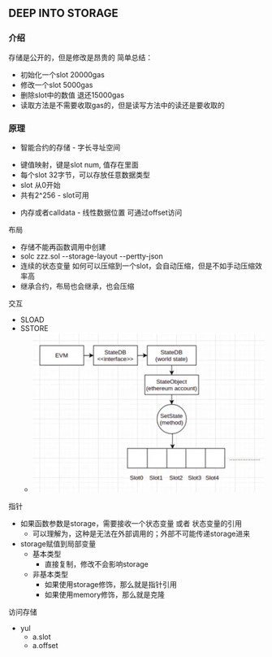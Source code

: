 ## DEEP INTO STORAGE

### 介绍
存储是公开的，但是修改是昂贵的
简单总结：
- 初始化一个slot 20000gas
- 修改一个slot  5000gas
- 删除slot中的数值 退还15000gas
- 读取方法是不需要收取gas的，但是读写方法中的读还是要收取的
### 原理
- 智能合约的存储 - 字长寻址空间
 + 键值映射，键是slot num, 值存在里面
 + 每个slot 32字节，可以存放任意数据类型
 + slot 从0开始
 + 共有2^256 - slot可用
- 内存或者calldata - 线性数据位置 可通过offset访问

布局
- 存储不能再函数调用中创建
- solc zzz.sol --storage-layout --pertty-json
- 连续的状态变量 如何可以压缩到一个slot，会自动压缩，但是不如手动压缩效率高
- 继承合约，布局也会继承，也会压缩

交互
- SLOAD
- SSTORE
  + ![alt text](image4-1.png)


指针
- 如果函数参数是storage，需要接收一个状态变量 或者 状态变量的引用
  + 可以理解为，这种是无法在外部调用的；外部不可能传递storage进来
- storage赋值到局部变量 
  + 基本类型
    - 直接复制，修改不会影响storage
  + 非基本类型
    - 如果使用storage修饰，那么就是指针引用
    - 如果使用memory修饰，那么就是克隆

访问存储
- yul
  + a.slot 
  + a.offset